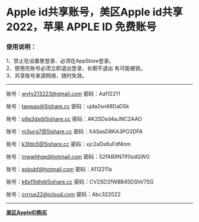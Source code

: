 # Apple id共享账号，美区Apple id共享2022，苹果 APPLE ID 免费账号

### 使用说明：
1、禁止在设置里登录、必须在AppStore登录。<br>
2、使用完账号必须立即退出登录，长期不退出 有可能被锁。<br>
3、共享账号来源网络，随时失效。<br>

<hr>

账号：wyty213223@gmail.com   密码：Aa112211<br>

账号：tapwax@5ishare.cc  密码：ujda2sn68DaDSk<br>

账号：p9a3dx@5ishare.cc  密码：AK2SDsd4aJNC2AAO<br>

账号：m3ucg7@5ishare.cc  密码：XASasD8KA3PO2DFA<br>

账号：k3fdo5@5ishare.cc  密码：xjc2aDs6uFdf4nm<br>

账号：mwwhhge@hotmail.com  密码：S2fAB9N7If0sdQWG<br>

账号：exbubf@hotmail.com  密码：A112211a<br>

账号：k6xf9dh@5ishare.cc  密码：CV2SD2fW8B45DShV7SG<br>

账号：crrrux22@icloud.com  密码：Abc322022<br>

<hr>

**<a href="https://item.taobao.com/item.htm?id=641128973007" target="_blank">美区AppleID购买</a>**

